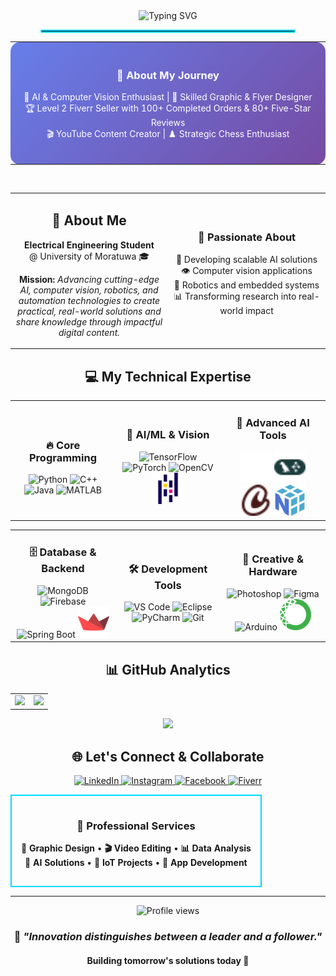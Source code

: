 <div align="center">

<!-- Clean Animated Header -->
<img src="https://readme-typing-svg.herokuapp.com?font=Orbitron&size=35&pause=1000&color=00D9FF&center=true&vCenter=true&width=800&height=60&lines=Hi+there!+I'm+Thiruvarankan+%F0%9F%91%8B;AI+%26+Computer+Vision+Enthusiast" alt="Typing SVG" />

<!-- Professional Separator Line -->
<hr style="border: 2px solid #00D9FF; border-radius: 5px; width: 80%;">

</div>

<!-- Fun Facts in Styled Box -->
<div align="center">
<table>
<tr>
<td align="center" style="border-radius: 15px; background: linear-gradient(135deg, #667eea 0%, #764ba2 100%); padding: 20px; color: white;">
  
### 🎯 About My Journey  
🤖 AI & Computer Vision Enthusiast | 🎨 Skilled Graphic & Flyer Designer  
🏆 Level 2 Fiverr Seller with 100+ Completed Orders & 80+ Five-Star Reviews  
🎬 YouTube Content Creator | ♟️ Strategic Chess Enthusiast


</td>
</tr>
</table>
</div>

<br>

<!-- About Me Section with Better Layout -->
<div align="center">

<table>
<tr>
<td width="50%" align="center">

## 🚀 About Me

**Electrical Engineering Student**  
@ University of Moratuwa 🎓

**Mission:** *Advancing cutting-edge AI, computer vision, robotics, and automation technologies to create practical, real-world solutions and share knowledge through impactful digital content.*

</td>
<td width="50%" align="center">

### 🎯 Passionate About
🤖 Developing scalable AI solutions  
👁️ Computer vision applications  
🔧 Robotics and embedded systems  
📊 Transforming research into real-world impact

</td>
</tr>
</table>

</div>

<!-- Skills Section with Better Organization -->
<div align="center">

## 💻 My Technical Expertise

<!-- Core Programming & AI -->
<table>
<tr>
<td align="center" width="33%">

### 🔥 Core Programming
<img height="50" width="50" src="https://skillicons.dev/icons?i=python" alt="Python"/> 
<img height="50" width="50" src="https://skillicons.dev/icons?i=cpp" alt="C++"/> 
<img height="50" width="50" src="https://skillicons.dev/icons?i=java" alt="Java"/> 
<img height="50" width="50" src="https://skillicons.dev/icons?i=matlab" alt="MATLAB"/>

</td>
<td align="center" width="33%">

### 🧠 AI/ML & Vision
<img height="50" width="50" src="https://skillicons.dev/icons?i=tensorflow" alt="TensorFlow"/> 
<img height="50" width="50" src="https://skillicons.dev/icons?i=pytorch" alt="PyTorch"/> 
<img height="50" width="50" src="https://skillicons.dev/icons?i=opencv" alt="OpenCV"/> 
<img height="50" width="50" src="https://raw.githubusercontent.com/devicons/devicon/master/icons/pandas/pandas-original.svg" alt="Pandas"/>

</td>
<td align="center" width="33%">

### 🚀 Advanced AI Tools
<img height="50" width="50" src="https://raw.githubusercontent.com/ThiruvarankanM/SVG_images/refs/heads/main/langchain-icon-white-seeklogo.svg" alt="LangChain White Logo" />
<img height="50" width="50" src="https://raw.githubusercontent.com/ThiruvarankanM/SVG_images/refs/heads/main/langgraph-color.svg" alt="LangGraph" />
<img height="50" width="50" src="https://raw.githubusercontent.com/ThiruvarankanM/SVG_images/refs/heads/main/crewai-color.svg" alt="CrewAI"/>  
<img height="50" width="50" src="https://raw.githubusercontent.com/devicons/devicon/master/icons/numpy/numpy-original.svg" alt="NumPy"/>

</td>
</tr>
</table>

<!-- Backend & Tools -->
<table>
<tr>
<td align="center" width="33%">

### 🗄️ Database & Backend
<img height="50" width="50" src="https://skillicons.dev/icons?i=mongodb" alt="MongoDB"/>  
<img height="50" width="50" src="https://skillicons.dev/icons?i=firebase" alt="Firebase"/>  
<img height="50" width="50" src="https://skillicons.dev/icons?i=spring" alt="Spring Boot"/>  
<img height="50" width="50" src="https://raw.githubusercontent.com/devicons/devicon/master/icons/streamlit/streamlit-original.svg" alt="Streamlit"/>

</td>
<td align="center" width="33%">

### 🛠️ Development Tools
<img height="50" width="50" src="https://skillicons.dev/icons?i=vscode" alt="VS Code"/>  
<img height="50" width="50" src="https://skillicons.dev/icons?i=eclipse" alt="Eclipse"/>  
<img height="50" width="50" src="https://skillicons.dev/icons?i=pycharm" alt="PyCharm"/>  
<img height="50" width="50" src="https://skillicons.dev/icons?i=git" alt="Git"/>

</td>
<td align="center" width="33%">

### 🎨 Creative & Hardware
<img height="50" width="50" src="https://skillicons.dev/icons?i=photoshop" alt="Photoshop"/>  
<img height="50" width="50" src="https://skillicons.dev/icons?i=figma" alt="Figma"/>  
<img height="50" width="50" src="https://skillicons.dev/icons?i=arduino" alt="Arduino"/>  
<img height="50" width="50" src="https://raw.githubusercontent.com/devicons/devicon/master/icons/anaconda/anaconda-original.svg" alt="Anaconda"/>

</td>
</tr>
</table>

</div>

<!-- GitHub Stats - Only Real Data -->
<div align="center">

## 📊 GitHub Analytics

<table>
<tr>
<td align="center">
  <img height="180em" src="https://github-readme-stats.vercel.app/api?username=ThiruvarankanM&show_icons=true&theme=tokyonight&include_all_commits=true&count_private=true&hide_border=true&bg_color=0D1117&title_color=00D9FF&icon_color=00D9FF&text_color=FFFFFF"/>
</td>
<td align="center">
  <img height="180em" src="https://github-readme-stats.vercel.app/api/top-langs/?username=ThiruvarankanM&layout=compact&langs_count=8&theme=tokyonight&hide_border=true&bg_color=0D1117&title_color=00D9FF&text_color=FFFFFF"/>
</td>
</tr>
</table>

<!-- GitHub Streak - Real Data Only -->
<p align="center">
  <img src="https://github-readme-streak-stats.herokuapp.com/?user=ThiruvarankanM&theme=tokyonight&hide_border=true&background=0D1117&stroke=00D9FF&ring=00D9FF&fire=FF6B6B&currStreakLabel=00D9FF"/>
</p>

</div>

<!-- Connect Section -->
<div align="center">

## 🌐 Let's Connect & Collaborate

<p align="center">
  <a href="https://www.linkedin.com/in/thiruvarankanm07" target="_blank">
    <img src="https://img.shields.io/badge/LinkedIn-%230077B5.svg?style=for-the-badge&logo=linkedin&logoColor=white" alt="LinkedIn"/>
  </a>
  <a href="https://www.instagram.com/nm_thiru07" target="_blank">
    <img src="https://img.shields.io/badge/Instagram-%23E4405F.svg?style=for-the-badge&logo=Instagram&logoColor=white" alt="Instagram"/>
  </a>
  <a href="https://www.facebook.com/share/1aQcfVLqEC/?mibextid=wwXIfr" target="_blank">
    <img src="https://img.shields.io/badge/Facebook-%231877F2.svg?style=for-the-badge&logo=Facebook&logoColor=white" alt="Facebook"/>
  </a>
  <a href="https://www.fiverr.com/thiru_07/edit-your-videoes-professionally-in-filmora" target="_blank">
    <img src="https://img.shields.io/badge/Fiverr-%2300b22d.svg?style=for-the-badge&logo=fiverr&logoColor=white" alt="Fiverr"/>
  </a>
</p>

<!-- Professional Services Box -->
<table align="center">
<tr>
<td align="center" style="border-radius: 10px; border: 2px solid #00D9FF; padding: 15px;">

### 💼 Professional Services
**🎨 Graphic Design** • **🎬 Video Editing** • **📊 Data Analysis**  
**🤖 AI Solutions** • **🔧 IoT Projects** • **📱 App Development**

</td>
</tr>
</table>

</div>

<!-- Footer Section -->
<div align="center">

---

<p align="center">
  <img src="https://komarev.com/ghpvc/?username=ThiruvarankanM&label=Profile%20views&color=00D9FF&style=for-the-badge" alt="Profile views" />
</p>

### 💭 *"Innovation distinguishes between a leader and a follower."*
#### Building tomorrow's solutions today 🚀

</div>
